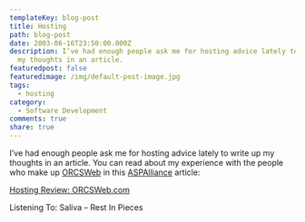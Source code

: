 ```yaml
---
templateKey: blog-post
title: Hosting
path: blog-post
date: 2003-06-16T23:50:00.000Z
description: I’ve had enough people ask me for hosting advice lately to write up
  my thoughts in an article.
featuredpost: false
featuredimage: /img/default-post-image.jpg
tags:
  - hosting
category:
  - Software Development
comments: true
share: true
---
```

<!--StartFragment-->

I’ve had enough people ask me for hosting advice lately to write up my thoughts in an article. You can read about my experience with the people who make up [ORCSWeb](http://orcsweb.com/) in this [ASPAlliance](http://aspalliance.com/) article:

[Hosting Review: ORCSWeb.com](http://aspalliance.com/stevesmith/articles/ViewArticle.aspx?id=50)

Listening To: Saliva – Rest In Pieces

<!--EndFragment-->
